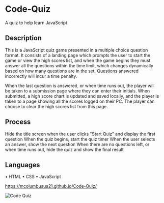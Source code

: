 # Code-Quiz
A quiz to help learn JavaScript

## Description
This is a JavaScript quiz game presented in a multiple choice question format. It consists of a landing page which prompts the user to start the game or view the high scores list, and when the game begins they must answer all the questions within the time limit, which changes dynamically based on how many questions are in the set. Questions answered incorrectly will incur a time penalty.

When the last question is answered, or when time runs out, the player will be taken to a submission page where they can enter their initials. When submitted, a high score chart is updated and saved locally, and the player is taken to a page showing all the scores logged on their PC. The player can choose to clear the high scores list from this page.

## Process

Hide the title screen when the user clicks "Start Quiz" and display the first question
When the quiz begins, start the quiz timer
When the user selects an answer, show the next question
When there are no questions left, or when time runs out, hide the quiz and show the final result

## Languages
• HTML
• CSS
• JavaScript

https://mcolumbusua21.github.io/Code-Quiz/

![Code Quiz](https://user-images.githubusercontent.com/78819536/110811321-d4d3c480-8243-11eb-864b-09458a7323f7.png)
